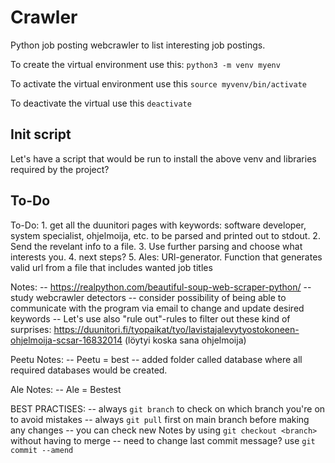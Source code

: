 # Crawler
Python job posting webcrawler to list interesting job postings.

To create the virtual environment use this: `python3 -m venv myenv`

To activate the virtual environment use this `source myvenv/bin/activate`

To deactivate the virtual use this `deactivate`

## Init script

Let's have a script that would be run to install the above venv and libraries required by the project?


## To-Do
To-Do:
	1. get all the duunitori pages with keywords: software developer, system specialist, ohjelmoija, etc. to be parsed and printed out to stdout.
	2. Send the revelant info to a file.
	3. Use further parsing and choose what interests you.
	4. next steps?
	5. Ales: URl-generator. Function that generates valid url from a file that includes wanted job titles


Notes:
--	https://realpython.com/beautiful-soup-web-scraper-python/
--	study webcrawler detectors
--	consider possibility of being able to communicate with the program via email to change and update desired keywords
-- Let's use also "rule out"-rules to filter out these kind of surprises: https://duunitori.fi/tyopaikat/tyo/lavistajalevytyostokoneen-ohjelmoija-scsar-16832014 (löytyi koska sana ohjelmoija)

Peetu Notes:
-- Peetu = best
-- added folder called database where all required databases would be created.

Ale Notes:
-- Ale = Bestest

BEST PRACTISES:
--	always `git branch` to check on which branch you're on to avoid mistakes
--	always `git pull` first on main branch before making any changes
--	you can check new Notes by using `git checkout <branch>` without having to merge
--	need to change last commit message? use `git commit --amend`